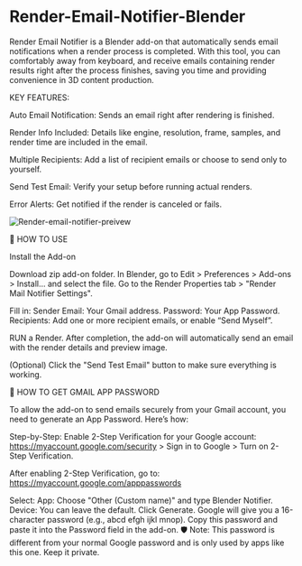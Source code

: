# Render-Email-Notifier-Blender
Render Email Notifier is a Blender add-on that automatically sends email notifications when a render process is completed. With this tool, you can comfortably away from keyboard, and receive emails containing render results right after the process finishes, saving you time and providing convenience in 3D content production. 


KEY FEATURES:

Auto Email Notification: Sends an email right after rendering is finished.

Render Info Included: Details like engine, resolution, frame, samples, and render time are included in the email.

Multiple Recipients: Add a list of recipient emails or choose to send only to yourself.

Send Test Email: Verify your setup before running actual renders.

Error Alerts: Get notified if the render is canceled or fails.

![Render-email-notifier-preivew](https://github.com/user-attachments/assets/9538f112-eb95-46be-b95a-e6075ad64939)



📘 HOW TO USE

Install the Add-on

Download zip add-on folder.
In Blender, go to Edit > Preferences > Add-ons > Install... and select the file.
Go to the Render Properties tab > "Render Mail Notifier Settings".

Fill in:
Sender Email: Your Gmail address.
Password: Your App Password.
Recipients: Add one or more recipient emails, or enable “Send Myself”.

RUN a Render. After completion, the add-on will automatically send an email with the render details and preview image.

(Optional) Click the "Send Test Email" button to make sure everything is working.


  
🔐 HOW TO GET GMAIL APP PASSWORD

To allow the add-on to send emails securely from your Gmail account, you need to generate an App Password. Here’s how:

Step-by-Step:
Enable 2-Step Verification for your Google account:
https://myaccount.google.com/security > Sign in to Google > Turn on 2-Step Verification.

After enabling 2-Step Verification, go to:
https://myaccount.google.com/apppasswords

Select:
App: Choose "Other (Custom name)" and type Blender Notifier.
Device: You can leave the default.
Click Generate.
Google will give you a 16-character password (e.g., abcd efgh ijkl mnop).
Copy this password and paste it into the Password field in the add-on.
🛡️ Note: This password is different from your normal Google password and is only used by apps like this one. Keep it private.
